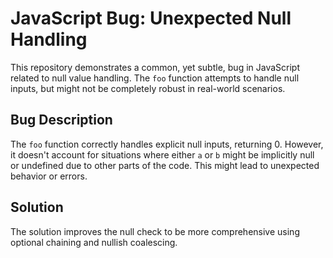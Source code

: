 # JavaScript Bug: Unexpected Null Handling

This repository demonstrates a common, yet subtle, bug in JavaScript related to null value handling. The `foo` function attempts to handle null inputs, but might not be completely robust in real-world scenarios.

## Bug Description

The `foo` function correctly handles explicit null inputs, returning 0. However,  it doesn't account for situations where either `a` or `b` might be implicitly null or undefined due to other parts of the code. This might lead to unexpected behavior or errors.

## Solution

The solution improves the null check to be more comprehensive using optional chaining and nullish coalescing.